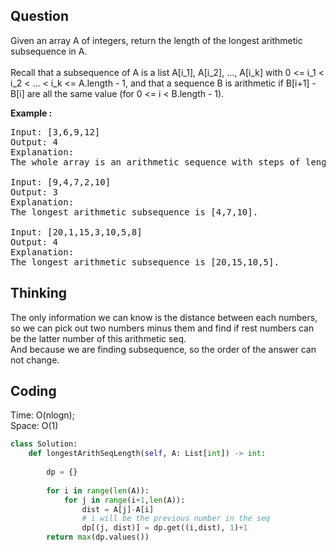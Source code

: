 ## Question
Given an array A of integers, return the length of the longest arithmetic subsequence in A.<br>
<br>
Recall that a subsequence of A is a list A[i_1], A[i_2], ..., A[i_k] with 0 <= i_1 < i_2 < ... < i_k <= A.length - 1, and that a sequence B is arithmetic if B[i+1] - B[i] are all the same value (for 0 <= i < B.length - 1). </br>

**Example :**   
<pre>
Input: [3,6,9,12]
Output: 4
Explanation: 
The whole array is an arithmetic sequence with steps of length = 3.

Input: [9,4,7,2,10]
Output: 3
Explanation: 
The longest arithmetic subsequence is [4,7,10].

Input: [20,1,15,3,10,5,8]
Output: 4
Explanation: 
The longest arithmetic subsequence is [20,15,10,5].
</pre>

## Thinking
The only information we can know is the distance between each numbers, so we can pick out two numbers minus them and find if rest numbers can be the latter number of this arithmetic seq.<br>
And because we are finding subsequence, so the order of the answer can not change.

## Coding
Time: O(nlogn); </br>
Space: O(1)
```python
class Solution:
    def longestArithSeqLength(self, A: List[int]) -> int:
        
        dp = {}
        
        for i in range(len(A)):
            for j in range(i+1,len(A)):
                dist = A[j]-A[i]
                # i will be the previous number in the seq 
                dp[(j, dist)] = dp.get((i,dist), 1)+1
        return max(dp.values())
```

